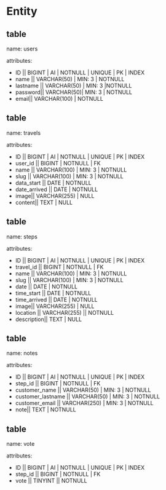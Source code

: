# Entity

## table

name: users

attributes:

-   ID || BIGINT | AI | NOTNULL | UNIQUE | PK | INDEX
-   name || VARCHAR(50) | MIN: 3 | NOTNULL
-   lastname || VARCHAR(50) | MIN: 3 |NOTNULL
-   password|| VARCHAR(50)| MIN: 3 | NOTNULL
-   email|| VARCHAR(100) | NOTNULL

## table

name: travels

attributes:

-   ID || BIGINT | AI | NOTNULL | UNIQUE | PK | INDEX
-   user_id || BIGINT | NOTNULL | FK
-   name || VARCHAR(100) | MIN: 3 | NOTNULL
-   slug || VARCHAR(100) | MIN: 3 | NOTNULL
-   data_start || DATE | NOTNULL
-   date_arrived || DATE | NOTNULL
-   image|| VARCHAR(255) | NULL
-   content|| TEXT | NULL

## table

name: steps

attributes:

-   ID || BIGINT | AI | NOTNULL | UNIQUE | PK | INDEX
-   travel_id || BIGINT | NOTNULL | FK
-   name || VARCHAR(100) | MIN: 3 | NOTNULL
-   slug || VARCHAR(100) | MIN: 3 | NOTNULL
-   date || DATE | NOTNULL
-   time_start || DATE | NOTNULL
-   time_arrived || DATE | NOTNULL
-   image|| VARCHAR(255) | NULL
-   location || VARCHAR(255) || NOTNULL
-   description|| TEXT | NULL

## table

name: notes

attributes:

-   ID || BIGINT | AI | NOTNULL | UNIQUE | PK | INDEX
-   step_id || BIGINT | NOTNULL | FK
-   customer_name || VARCHAR(50) | MIN: 3 | NOTNULL
-   customer_lastname || VARCHAR(50) | MIN: 3 | NOTNULL
-   customer_email || VARCHAR(250) | MIN: 3 | NOTNULL
-   note|| TEXT | NOTNULL

## table

name: vote

attributes:

-   ID || BIGINT | AI | NOTNULL | UNIQUE | PK | INDEX
-   step_id || BIGINT | NOTNULL | FK
-   vote || TINYINT || NOTNULL
